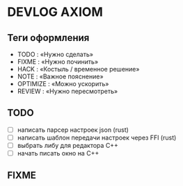 # DEVLOG AXIOM

## Теги оформления

- TODO : «Нужно сделать»
- FIXME : «Нужно починить»
- HACK : «Костыль / временное решение»
- NOTE : «Важное пояснение»
- OPTIMIZE : «Можно ускорить»
- REVIEW : «Нужно пересмотреть»

## TODO

- [ ] написать парсер настроек json (rust)
- [ ] написать шаблон передачи настроек через FFI (rust)
- [ ] выбрать либу для редактора C++
- [ ] начать писать окно на C++

## FIXME
